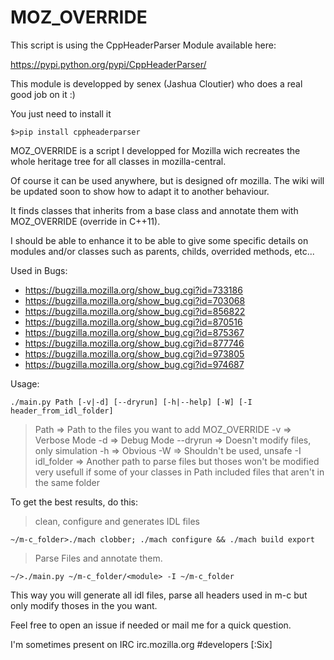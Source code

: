MOZ_OVERRIDE
============

This script is using the CppHeaderParser Module available here:

https://pypi.python.org/pypi/CppHeaderParser/

This module is developped by senex (Jashua Cloutier) who does a real good job on it :)

You just need to install it
```
$>pip install cppheaderparser
```

MOZ_OVERRIDE is a script I developped for Mozilla
wich recreates the whole heritage tree for all classes in mozilla-central.

Of course it can be used anywhere, but is designed ofr mozilla.
The wiki will be updated soon to show how to adapt it to another behaviour.

It finds classes that inherits from a base class
and annotate them with MOZ_OVERRIDE (override in C++11).

I should be able to enhance it to be able to give some specific details on modules and/or classes
such as parents, childs, overrided methods, etc...

Used in Bugs:
 - https://bugzilla.mozilla.org/show_bug.cgi?id=733186
 - https://bugzilla.mozilla.org/show_bug.cgi?id=703068
 - https://bugzilla.mozilla.org/show_bug.cgi?id=856822
 - https://bugzilla.mozilla.org/show_bug.cgi?id=870516
 - https://bugzilla.mozilla.org/show_bug.cgi?id=875367
 - https://bugzilla.mozilla.org/show_bug.cgi?id=877746
 - https://bugzilla.mozilla.org/show_bug.cgi?id=973805
 - https://bugzilla.mozilla.org/show_bug.cgi?id=974687

Usage:

`./main.py Path [-v|-d] [--dryrun] [-h|--help] [-W] [-I header_from_idl_folder]`

> Path		  => Path to the files you want to add MOZ_OVERRIDE
> -v 		  => Verbose Mode
> -d 		  => Debug Mode
> --dryrun	  => Doesn't modify files, only simulation
> -h		  => Obvious
> -W		  => Shouldn't be used, unsafe
> -I idl_folder  => Another path to parse files but thoses won't be modified
>      		     very usefull if some of your classes in Path included files that aren't in the same folder

To get the best results, do this:

> clean, configure and generates IDL files

`~/m-c_folder>./mach clobber; ./mach configure && ./mach build export`

> Parse Files and annotate them.

`~/>./main.py ~/m-c_folder/<module> -I ~/m-c_folder`

This way you will generate all idl files, parse all headers used in m-c but only modify thoses in the <module> you want.

Feel free to open an issue if needed or mail me for a quick question.

I'm sometimes present on IRC irc.mozilla.org #developers [:Six]
